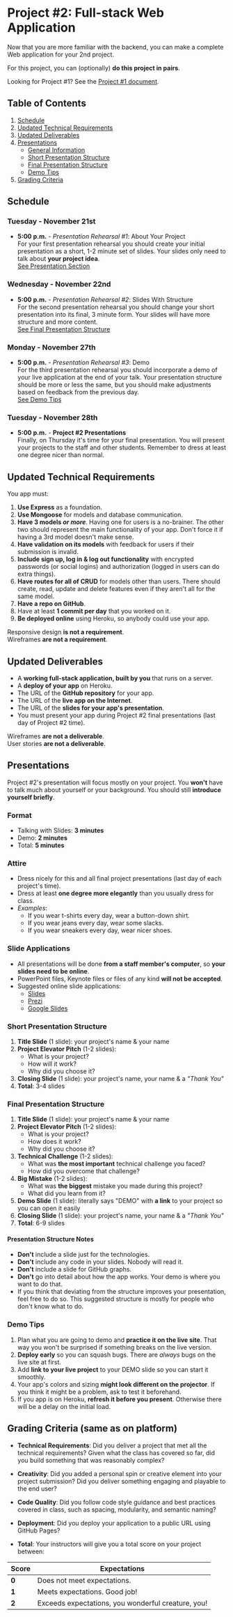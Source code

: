 Project #2: Full-stack Web Application
======================================

Now that you are more familiar with the backend,
you can make a complete Web application for your 2nd project.

For this project, you can (optionally) **do this project in pairs**.

Looking for Project #1? See the [Project #1 document](project-1.md).


Table of Contents
-----------------
1. [Schedule](#schedule)
2. [Updated Technical Requirements](#updated-technical-requirements)
3. [Updated Deliverables](#updated-deliverables)
4. [Presentations](#presentations)
    * [General Information](#presentations)
    * [Short Presentation Structure](#short-presentation-structure)
    * [Final Presentation Structure](#final-presentation-structure)
    * [Demo Tips](#demo-tips)
5. [Grading Criteria](#grading-criteria-same-as-on-platform)


Schedule
--------

### Tuesday - November 21st ###
- **5:00 p.m.** - _Presentation Rehearsal #1_: About Your Project <br>
  For your first presentation rehearsal
  you should create your initial presentation
  as a short, 1-2 minute set of slides.
  Your slides only need to talk about **your project idea**. <br>
  [See Presentation Section](#presentations)

### Wednesday - November 22nd ###
- **5:00 p.m.** - _Presentation Rehearsal #2_: Slides With Structure <br>
  For the second presentation rehearsal
  you should change your short presentation into its final, 3 minute form.
  Your slides will have more structure and more content. <br>
  [See Final Presentation Structure](#final-presentation-structure)

### Monday - November 27th ###
- **5:00 p.m.** - _Presentation Rehearsal #3_: Demo <br>
  For the third presentation rehearsal
  you should incorporate a demo of your live application at the end of your talk.
  Your presentation structure should be more or less the same,
  but you should make adjustments based on feedback from the previous day. <br>
  [See Demo Tips](#demo-tips)

### Tuesday - November 28th ###
- **5:00 p.m.** - **Project #2 Presentations** <br>
  Finally, on Thursday it's time for your final presentation.
  You will present your projects to the staff and other students.
  Remember to dress at least one degree nicer than normal.


Updated Technical Requirements
------------------------------

You app must:

1. **Use Express** as a foundation.
2. **Use Mongoose** for models and database communication.
3. **Have 3 models _or more_**.
   Having one for users is a no-brainer.
   The other two should represent the main functionality of your app.
   Don't force it if having a 3rd model doesn't make sense.
4. **Have validation on its models** with feedback for users
   if their submission is invalid.
5. **Include sign up, log in & log out functionality**
   with encrypted passwords (or social logins)
   and authorization (logged in users can do extra things).
6. **Have routes for all of CRUD** for models other than users.
   There should create, read, update and delete features
   even if they aren't all for the same model.
7. **Have a repo on GitHub**.
8. Have at least **1 commit per day** that you worked on it.
9. **Be deployed online** using Heroku, so anybody could use your app.

Responsive design **is not a requirement**. <br>
Wireframes **are not a requirement**.


Updated Deliverables
--------------------

- A **working full-stack application, built by you** that runs on a server.
- A **deploy of your app** on Heroku.
- The URL of the **GitHub repository** for your app.
- The URL of the **live app on the Internet**.
- The URL of the **slides for your app's presentation**.
- You must present your app during Project #2 final presentations
  (last day of Project #2 time).

Wireframes **are not a deliverable**. <br>
User stories **are not a deliverable**.


Presentations
-------------

Project #2's presentation will focus mostly on your project.
You **won't** have to talk much about yourself or your background.
You should still **introduce yourself briefly**.

### Format ###
- Talking with Slides: **3 minutes**
- Demo: **2 minutes**
- Total: **5 minutes**

### Attire ###
- Dress nicely for this and all final project presentations
  (last day of each project's time).
- Dress at least **one degree more elegantly** than you usually dress for class.
- _Examples_:
  * If you wear t-shirts every day, wear a button-down shirt.
  * If you wear jeans every day, wear some slacks.
  * If you wear sneakers every day, wear nicer shoes.

### Slide Applications ###
- All presentations will be done **from a staff member's computer**,
  so **your slides need to be online**.
- PowerPoint files, Keynote files or files of any kind **will not be accepted**.
- Suggested online slide applications:
  * [Slides](https://slides.com/)
  * [Prezi](https://prezi.com/)
  * [Google Slides](https://www.google.com/slides/about/)


### Short Presentation Structure ###

1. **Title Slide** (1 slide): your project's name & your name
2. **Project Elevator Pitch** (1-2 slides):
    * What is your project?
    * How will it work?
    * Why did you choose it?
3. **Closing Slide** (1 slide): your project's name, your name & a _"Thank You"_
4. **Total**: 3-4 slides


### Final Presentation Structure ###

1. **Title Slide** (1 slide): your project's name & your name
2. **Project Elevator Pitch** (1-2 slides):
    * What is your project?
    * How does it work?
    * Why did you choose it?
3. **Technical Challenge** (1-2 slides):
    * What was **the most important** technical challenge you faced?
    * How did you overcome that challenge?
4. **Big Mistake** (1-2 slides):
    * What was **the biggest** mistake you made during this project?
    * What did you learn from it?
5. **Demo Slide** (1 slide): literally says "DEMO"
   with **a link** to your project so you can open it easily
6. **Closing Slide** (1 slide): your project's name, your name & a _"Thank You"_
7. **Total**: 6-9 slides

#### Presentation Structure Notes ####
- **Don't** include a slide just for the technologies.
- **Don't** include any code in your slides. Nobody will read it.
- **Don't** include a slide for GitHub graphs.
- **Don't** go into detail about how the app works.
  Your demo is where you want to do that.
- If you think that deviating from the structure improves your presentation,
  feel free to do so.
  This suggested structure is mostly for people who don't know what to do.


### Demo Tips ###

1. Plan what you are going to demo and **practice it on the live site**.
   That way you won't be surprised if something breaks on the live version.
2. **Deploy early** so you can squash bugs.
   There are _always_ bugs on the live site at first.
3. Add **link to your live project** to your DEMO slide
   so you can start it smoothly.
4. Your app's colors and sizing **might look different on the projector**.
   If you think it might be a problem, ask to test it beforehand.
5. If you app is on Heroku, **refresh it before you present**.
   Otherwise there will be a delay on the initial load.


Grading Criteria (same as on platform)
--------------------------------------
- **Technical Requirements**: Did you deliver a project that met all the technical requirements? Given what the class has covered so far, did you build something that was reasonably complex?

- **Creativity**: Did you added a personal spin or creative element into your project submission? Did you deliver something engaging and playable to the end user?

- **Code Quality**: Did you follow code style guidance and best practices covered in class, such as spacing, modularity, and semantic naming?

- **Deployment**: Did you deploy your application to a public URL using GitHub Pages?

- **Total**: Your instructors will give you a total score on your project between:

Score | Expectations
----- | ------------
**0** | Does not meet expectations.
**1** | Meets expectations. Good job!
**2** | Exceeds expectations, you wonderful creature, you!

